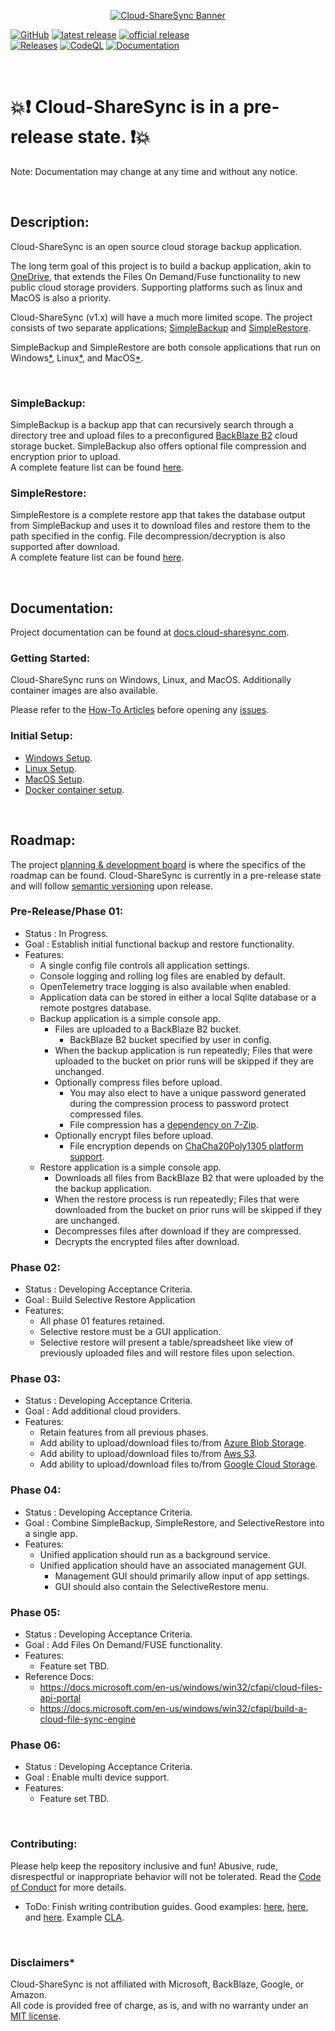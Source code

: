 <p style='text-align: center;'>
<a href="https://cloud-sharesync.com"><img src="https://docs.cloud-sharesync.com/images/CloudShareSyncBanner.png" alt="Cloud-ShareSync Banner"></a>
</p>

[![GitHub](https://img.shields.io/github/license/DarkgreyDevelopment/Cloud-ShareSync?style=plastic)](https://github.com/DarkgreyDevelopment/Cloud-ShareSync/blob/main/LICENSE)
[![latest release](https://img.shields.io/github/v/release/DarkgreyDevelopment/Cloud-ShareSync?include_prereleases&label=latest%20release&style=plastic)](https://github.com/DarkgreyDevelopment/Cloud-ShareSync/releases/)
[![official release](https://img.shields.io/github/v/release/DarkgreyDevelopment/Cloud-ShareSync?label=official%20release&style=plastic)](https://github.com/DarkgreyDevelopment/Cloud-ShareSync/releases/)  
[![Releases](https://github.com/DarkgreyDevelopment/Cloud-ShareSync/actions/workflows/github-actions.yml/badge.svg?branch=main)](https://github.com/DarkgreyDevelopment/Cloud-ShareSync/actions/workflows/github-actions.yml)
[![CodeQL](https://github.com/DarkgreyDevelopment/Cloud-ShareSync/actions/workflows/codeql-analysis.yml/badge.svg?branch=main)](https://github.com/DarkgreyDevelopment/Cloud-ShareSync/actions/workflows/codeql-analysis.yml)
[![Documentation](https://github.com/DarkgreyDevelopment/Cloud-ShareSync/actions/workflows/pages/pages-build-deployment/badge.svg)](https://github.com/DarkgreyDevelopment/Cloud-ShareSync/actions/workflows/pages/pages-build-deployment)

<br>


# 💥❗ Cloud-ShareSync is in a pre-release state. ❗💥
Note: Documentation may change at any time and without any notice.

<br>

## Description:
Cloud-ShareSync is an open source cloud storage backup application.

The long term goal of this project is to build a backup application, akin to [OneDrive](https://onedrive.com), that extends the Files On Demand/Fuse functionality to new public cloud storage providers. Supporting platforms such as linux and MacOS is also a priority.  

Cloud-ShareSync (v1.x) will have a much more limited scope. The project consists of two separate applications; [SimpleBackup](https://docs.cloud-sharesync.com/api/Cloud_ShareSync.SimpleRestore.html) and [SimpleRestore](https://docs.cloud-sharesync.com/api/Cloud_ShareSync.SimpleBackup.html).  

SimpleBackup and SimpleRestore are both console applications that run on Windows[*](https://docs.cloud-sharesync.com/articles/Testing.html "Windows is tested on Windows Server 2022."), Linux[*](https://docs.cloud-sharesync.com/articles/Testing.html "Linux is tested on Ubuntu latest."), and MacOS[*](https://docs.cloud-sharesync.com/articles/Testing.html "MacOS is tested on macOS 11 Big Sur.").  


<br>


### SimpleBackup:
SimpleBackup is a backup app that can recursively search through a directory tree and upload files to a preconfigured [BackBlaze B2](https://www.backblaze.com/b2/cloud-storage.html) cloud storage bucket. SimpleBackup also offers optional file compression and encryption prior to upload.  
A complete feature list can be found [here](https://docs.cloud-sharesync.com/articles/SimpleBackupFeatures.html).  

### SimpleRestore:
SimpleRestore is a complete restore app that takes the database output from SimpleBackup and uses it to download files and restore them to the path specified in the config. File decompression/decryption is also supported after download.  
A complete feature list can be found [here](https://docs.cloud-sharesync.com/articles/SimpleRestoreFeatures.html).  


<br>


## Documentation:
Project documentation can be found at [docs.cloud-sharesync.com](https://docs.cloud-sharesync.com).  

### Getting Started:
Cloud-ShareSync runs on Windows, Linux, and MacOS. Additionally container images are also available.  

Please refer to the [How-To Articles](https://docs.cloud-sharesync.com/articles/HowTo/index.html) before opening any [issues](https://github.com/DarkgreyDevelopment/Cloud-ShareSync/issues).  

### Initial Setup:
- [Windows Setup](https://docs.cloud-sharesync.com/articles/HowTo/WindowsSetup.html).
- [Linux Setup](https://docs.cloud-sharesync.com/articles/HowTo/LinuxSetup.html).
- [MacOS Setup](https://docs.cloud-sharesync.com/articles/HowTo/MacOsSetup.html).
- [Docker container setup](https://docs.cloud-sharesync.com/articles/HowTo/DockerSetup.html).


<br>


## Roadmap:
The project [planning & development board](https://github.com/orgs/DarkgreyDevelopment/projects/3) is where the specifics of the roadmap can be found. Cloud-ShareSync is currently in a pre-release state and will follow [semantic versioning](https://semver.org) upon release.  

### Pre-Release/Phase 01:  
  - Status  : In Progress.  
  - Goal    : Establish initial functional backup and restore functionality.  
  - Features:  
    - A single config file controls all application settings.  
    - Console logging and rolling log files are enabled by default.
	- OpenTelemetry trace logging is also available when enabled.  
    - Application data can be stored in either a local Sqlite database or a remote postgres database.  
    - Backup application is a simple console app.
      - Files are uploaded to a BackBlaze B2 bucket.  
        - BackBlaze B2 bucket specified by user in config.  
      - When the backup application is run repeatedly; Files that were uploaded to the bucket on prior runs will be skipped if they are unchanged.  
      - Optionally compress files before upload.  
        - You may also elect to have a unique password generated during the compression process to password protect compressed files.  
        - File compression has a [dependency on 7-Zip](https://docs.cloud-sharesync.com/articles/7ZipDependency.html).
      - Optionally encrypt files before upload.  
        - File encryption depends on [ChaCha20Poly1305 platform support](https://docs.cloud-sharesync.com/api/Cloud_ShareSync.Core.Cryptography.FileEncryption.ManagedChaCha20Poly1305.html).
    - Restore application is a simple console app.  
      - Downloads all files from BackBlaze B2 that were uploaded by the the backup application.  
      - When the restore process is run repeatedly; Files that were downloaded from the bucket on prior runs will be skipped if they are unchanged.  
      - Decompresses files after download if they are compressed.  
      - Decrypts the encrypted files after download.  

### Phase 02:  
  - Status  : Developing Acceptance Criteria.  
  - Goal    : Build Selective Restore Application  
  - Features:  
    - All phase 01 features retained.  
    - Selective restore must be a GUI application.  
    - Selective restore will present a table/spreadsheet like view of previously uploaded files and will restore files upon selection.

### Phase 03:  
  - Status  : Developing Acceptance Criteria.  
  - Goal    : Add additional cloud providers.  
  - Features:  
    - Retain features from all previous phases.  
    - Add ability to upload/download files to/from [Azure Blob Storage](https://azure.microsoft.com/en-us/services/storage/blobs).  
    - Add ability to upload/download files to/from [Aws S3](https://aws.amazon.com/s3).  
    - Add ability to upload/download files to/from [Google Cloud Storage](https://cloud.google.com/storage).  

### Phase 04:  
  - Status  : Developing Acceptance Criteria.  
  - Goal    : Combine SimpleBackup, SimpleRestore, and SelectiveRestore into a single app.  
  - Features:  
    - Unified application should run as a background service.  
    - Unified application should have an associated management GUI.  
      - Management GUI should primarily allow input of app settings.  
      - GUI should also contain the SelectiveRestore menu.  

### Phase 05:  
  - Status  : Developing Acceptance Criteria.  
  - Goal    : Add Files On Demand/FUSE functionality.  
  - Features:  
    - Feature set TBD.  
  - Reference Docs: 
    - https://docs.microsoft.com/en-us/windows/win32/cfapi/cloud-files-api-portal
    - https://docs.microsoft.com/en-us/windows/win32/cfapi/build-a-cloud-file-sync-engine

### Phase 06:  
  - Status  : Developing Acceptance Criteria.  
  - Goal    : Enable multi device support.  
  - Features:  
    - Feature set TBD.  


<br>


### Contributing:  
Please help keep the repository inclusive and fun! Abusive, rude, disrespectful or inappropriate behavior will not be tolerated. Read the [Code of Conduct](https://github.com/DarkgreyDevelopment/Cloud-ShareSync/blob/main/CODE_OF_CONDUCT.md) for more details.  
- ToDo: Finish writing contribution guides. Good examples: [here](https://github.com/microsoft/terminal/blob/main/CONTRIBUTING.md), [here](https://github.com/microsoft/vscode#contributing), and [here](https://github.com/microsoft/PowerToys/blob/main/CONTRIBUTING.md). Example [CLA](https://opensource.microsoft.com/pdf/microsoft-contribution-license-agreement.pdf).


<br>


### Disclaimers*
Cloud-ShareSync is not affiliated with Microsoft, BackBlaze, Google, or Amazon.  
All code is provided free of charge, as is, and with no warranty under an [MIT license](https://github.com/DarkgreyDevelopment/Cloud-ShareSync/blob/main/LICENSE).
